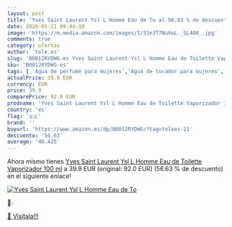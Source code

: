 ```yaml
---
layout: post
title: 'Yves Saint Laurent Ysl L Homme Eau de To al 56.63 % de descuento'
date: 2020-05-21 09:44:10
image: 'https://m.media-amazon.com/images/I/31e3T7NuVwL._SL400_.jpg'
comments: true
category: ofertas
author: 'tole.es'
slug: 'B0012RYDWG-es Yves Saint Laurent Ysl L Homme Eau de Toilette Vaporizador...'
sku: 'B0012RYDWG-es'
tags: [ 'Agua de perfume para mujeres','Agua de tocador para mujeres','Almacenaje de adornos festivos','Almacenamiento y organización','Belleza','Fragancias para mujeres','Hogar y cocina','Juguetes','Juguetes electrónicos','Juguetes y juegos','Perfumes y fragancias','Productos para el cuidado de la piel','Sets y juegos para el cuidado de la piel','Videojuegos para niños','de','eau','toilette', ]
actualPrice: 39.9 EUR
currency: EUR
price: 39.9
comparePrice: 92.0 EUR
prodname: 'Yves Saint Laurent Ysl L Homme Eau de Toilette Vaporizador 100 ml'
country: 'es'
flag: '🇪🇸'
brand: ''
buyurl: 'https://www.amazon.es/dp/B0012RYDWG/?tag=tolees-21'
descuento: '56.63'
average: '46.425'
---
```


Ahora mismo tienes [Yves Saint Laurent Ysl L Homme Eau de Toilette Vaporizador 100 ml](https://www.amazon.es/dp/B0012RYDWG/?tag=tolees-21) a 39.9 EUR (original: 92.0 EUR) (56.63 %  de descuento) en el siguiente enlace!

[![Yves Saint Laurent Ysl L Homme Eau de To](https://m.media-amazon.com/images/I/31e3T7NuVwL._SL400_.jpg)](https://www.amazon.es/dp/B0012RYDWG/?tag=tolees-21)

🔎:


[🛒 Visítala!!!](https://www.amazon.es/dp/B0012RYDWG/?tag=tolees-21)
